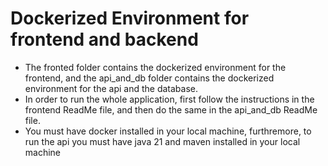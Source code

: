 # Dockerized Environment for frontend and backend
- The fronted folder contains the dockerized environment for the frontend, and the api_and_db folder contains the dockerized environment for the api and the database.
- In order to run the whole application, first follow the instructions in the frontend ReadMe file, and then do the same in the api_and_db ReadMe file.
- You must have docker installed in your local machine, furthremore, to run the api you must have java 21 and maven installed in your local machine
